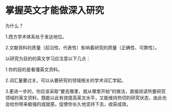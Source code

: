 # 掌握英文才能做深入研究

为什么？

1.西方学术体系处于发达地位。

2.文献资料的质量（前沿性、代表性）影响着研究的质量（正确性、可靠性）。



以研究为目的的英文学习应注意以下几点：

1.你的目的是看懂英文资料。

2.词汇量要过关，可以从要研究的领域相关的学术词汇学起。

3.更进一步的，你应该采取“要去哪里，就从哪里开始”的做法，直接阅读所要研究领域的英文资料，既能以此有效提高英文水平，又能维持热切的研究状态，由此也会给你带来极强的成就感，促使你长久地坚持下去，收获成效。


